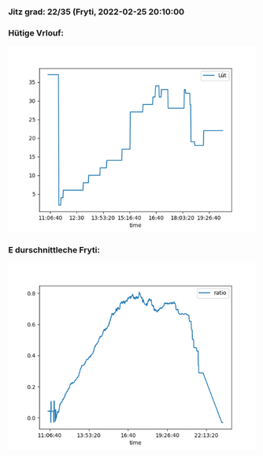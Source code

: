 ### Jitz grad: 22/35 (Fryti, 2022-02-25 20:10:00

### Hütige Vrlouf:
![Graph](Today.png)

### E durschnittleche Fryti:
![Graph](Fryti.png)
